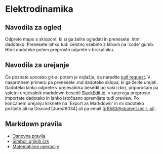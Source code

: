 # Elektrodinamika

## Navodila za ogled
Odprete mapo s sklopom, ki si ga želite ogledati in prenesete .html dadoteko. Prenesete lahko tudi celotno vsebino z klikom na 'code' gumb. Html dadoteke potem preprosto odprete v brskalniku.

## Navodila za urejanje

Če poznate uporabo git-a, potem je najlažje, da naredite [pull request](https://opensource.com/article/19/7/create-pull-request-github).
V nasprotnem primeru pa prenesete .md dadoteko sklopa, ki ga želite urejati.
Dadoteko lahko odprete v urejevalniku besedil po vaši izbiri, priporočam pa spletni urejevalnik markdown besedil [SlackEdit.io](https://stackedit.io/), v katerega preprosto importate dadoteko in lahko istočasno spremljate tudi preview. Po končanem urejanju kliknete na 'Export as Markdown' in mi dadoteko pošljete ali na Discord [Jure#6034] ali pa email [jr8583@student.uni-lj.si].

## Markdown pravila

* [Osnovna pravila](https://www.markdownguide.org/basic-syntax)
* [Simboli grških črk](https://www.latex-tutorial.com/symbols/greek-alphabet/)
* [Matematične operacije](https://en.wikibooks.org/wiki/LaTeX/Mathematics#Multiplication_of_two_numbers)
